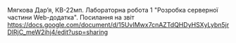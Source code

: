 Мягкова Дарʼя, КВ-22мп. Лабораторна робота 1 "Розробка серверної частини Web-додатка". Посилання на звіт https://docs.google.com/document/d/15UvIMwx7cnAZTdQHDyHSXyLybn5jrDlRjC_meW2ihj4/edit?usp=sharing